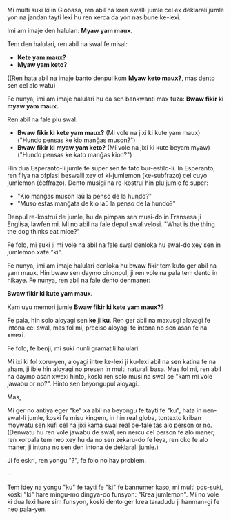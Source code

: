 Mi multi suki ki in Globasa, ren abil na krea swalli jumle cel ex deklarali jumle yon na jandan tayti lexi hu ren xerca da yon nasibune ke-lexi. 

Imi am imaje den halulari:
**Myaw yam maux.**

Tem den halulari, ren abil na swal fe misal:
- **Kete yam maux?** 
- **Myaw yam keto?**

((Ren hata abil na imaje banto denpul kom  **Myaw keto maux?**, mas dento sen cel alo watu)

Fe nunya, imi am imaje halulari hu da sen bankwanti max fuza:
**Bwaw fikir ki myaw yam maux.**

Ren abil na fale plu swal:
- **Bwaw fikir ki kete yam maux?** (Mi vole na jixi ki kute yam maux) ("Hundo pensas ke kio manĝas muson?")
- **Bwaw fikir ki myaw yam keto?** (Mi vole na jixi ki kute beyam myaw) ("Hundo pensas ke kato manĝas kion?")

Hin dua Esperanto-li jumle fe super sen fe fato bur-estilo-li. In Esperanto, ren filya na ofplasi beswalli xey of ki-jumlemon (ke-subfrazo) cel cuyo jumlemon (ĉeffrazo). Dento musigi na re-kostrui hin plu jumle fe super:
- "Kio manĝas muson laŭ la penso de la hundo?"
- "Muso estas manĝata de kio laŭ la penso de la hundo?"

Denpul re-kostrui de jumle, hu da pimpan sen musi-do in Fransesa ji Englisa, lawfen mi. Mi no abil na fale depul swal velosi. "What is the thing the dog thinks eat mice?"

Fe folo, mi suki ji mi vole na abil na fale swal denloka hu swal-do xey sen in jumlemon xafe "ki".

Fe nunya, imi am imaje halulari denloka hu bwaw fikir tem kuto ger abil na yam maux. Hin bwaw sen daymo cinonpul, ji ren vole na pala tem dento in hikaye. Fe nunya, ren abil na fale dento denmaner:

**Bwaw fikir ki kute yam maux.**

Kam uyu memori jumle **Bwaw fikir ki kete yam maux?**?

Fe pala, hin solo aloyagi sen **ke** ji **ku**. Ren ger abil na maxusgi aloyagi fe intona cel swal, mas fol mi, preciso aloyagi fe intona no sen asan fe na xwexi.

Fe folo, fe benji, mi suki nunli gramatili halulari.

Mi ixi ki fol xoru-yen, aloyagi intre ke-lexi ji ku-lexi abil na sen katina fe na aham, ji ible hin aloyagi no presen in multi naturali basa. Mas fol mi, ren abil na daymo asan xwexi hinto, koski ren solo musi na swal se "kam mi vole jawabu or no?". Hinto sen beyongupul aloyagi.

Mas,

Mi ger no antiya eger "ke" xa abil na beyongu fe tayti fe "ku", hata in nen-swal-li jumle, koski fe misu kingem, in hin real globa, tontexto kriban moywatu sen kufi cel na jixi kama swal real be-fale tas alo person or no. (Denwatu hu ren vole jawabu de swal, ren nercu cel person fe alo maner, ren xorpala tem neo xey hu da no sen zekaru-do fe leya, ren oko fe alo maner, ji intona no sen den intona de deklarali jumle.)

Ji fe eskri, ren yongu "?", fe folo no hay problem.

-- 

Tem idey na yongu "ku" fe tayti fe "ki" fe bannumer kaso, mi multi pos-suki, koski "ki" hare mingu-mo dingya-do funsyon: "Krea jumlemon". Mi no vole ki dua lexi hare sim funsyon, koski dento ger krea taradudu ji hanman-gi fe neo pala-yen.